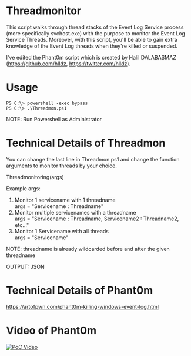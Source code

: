 # Threadmonitor
This script walks through thread stacks of the Event Log Service process (more specifically svchost.exe) with the purpose to monitor the Event Log Service Threads. Moreover, with this script, you'll be able to gain extra knowledge of the Event Log threads when they're killed or suspended. 

I've edited the Phant0m script which is created by Halil DALABASMAZ (https://github.com/hlldz, https://twitter.com/hlldz).

# Usage

```
PS C:\> powershell -exec bypass
PS C:\> .\Threadmon.ps1

```
NOTE: Run Powershell as Administrator

# Technical Details of Threadmon
You can change the last line in Threadmon.ps1 and change the function arguments to monitor threads by your choice.

Threadmonitoring(args)

Example args:
1. Monitor 1 servicename with 1 threadname
<br />args = "Servicename : Threadname"
2. Monitor multiple servicenames with a threadname
<br />args = "Servicename : Threadname, Servicename2 : Threadname2, etc..."
3. Monitor 1 Servicename with all threads
<br />args = "Servicename"

NOTE: threadname is already wildcarded before and after the given threadname

OUTPUT: JSON

# Technical Details of Phant0m
https://artofpwn.com/phant0m-killing-windows-event-log.html

# Video of Phant0m
[![PoC Video](https://i.ytimg.com/vi/PF0-tZWCmpc/maxresdefault.jpg)](https://www.youtube.com/watch?v=PF0-tZWCmpc)


